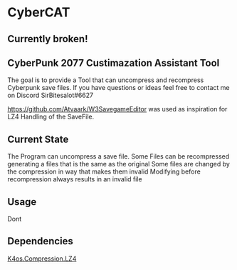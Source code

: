 # CyberCAT
Currently broken!
--------

CyberPunk 2077 Custimazation Assistant Tool
--------
The goal is to provide a Tool that can uncompress and recompress Cyberpunk save files.
If you have questions or ideas feel free to contact me on Discord SirBitesalot#6627

https://github.com/Atvaark/W3SavegameEditor was used as inspiration for LZ4 Handling of the SaveFile.

Current State
--------
The Program can uncompress a save file.
Some Files can be recompressed generating a files that is the same as the original
Some files are changed by the compression in way that makes them invalid
Modifying before recompression always results in an invalid file

Usage
--------
Dont

Dependencies
--------
[K4os.Compression.LZ4][0]

[0]:https://github.com/MiloszKrajewski/K4os.Compression.LZ4
